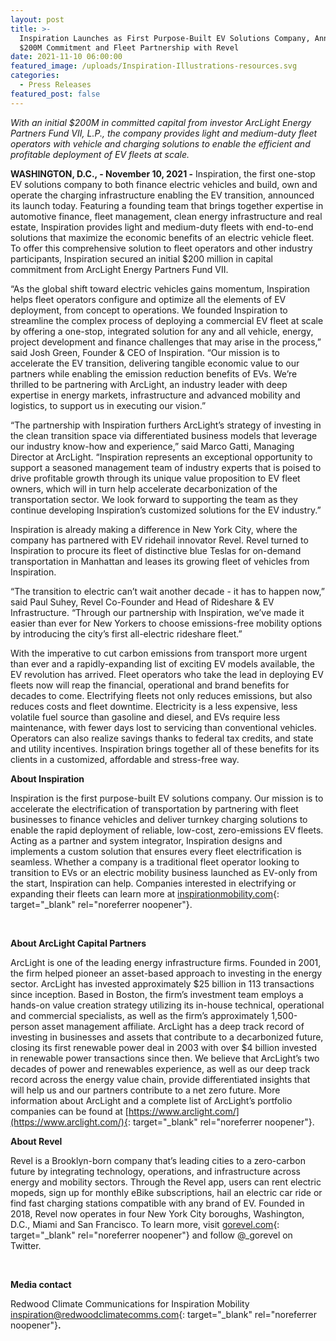 ```yaml
---
layout: post
title: >-
  Inspiration Launches as First Purpose-Built EV Solutions Company, Announces
  $200M Commitment and Fleet Partnership with Revel
date: 2021-11-10 06:00:00
featured_image: /uploads/Inspiration-Illustrations-resources.svg
categories:
  - Press Releases
featured_post: false
---
```

*With an initial $200M in committed capital from investor ArcLight Energy Partners Fund VII, L.P., the company provides light and medium-duty fleet operators with vehicle and charging solutions to enable the efficient and profitable deployment of EV fleets at scale.*

**WASHINGTON, D.C., - November 10, 2021 -** Inspiration, the first one-stop EV solutions company to both finance electric vehicles and build, own and operate the charging infrastructure enabling the EV transition, announced its launch today. Featuring a founding team that brings together expertise in automotive finance, fleet management, clean energy infrastructure and real estate, Inspiration provides light and medium-duty fleets with end-to-end solutions that maximize the economic benefits of an electric vehicle fleet. To offer this comprehensive solution to fleet operators and other industry participants, Inspiration secured an initial $200 million in capital commitment from ArcLight Energy Partners Fund VII.&nbsp;

“As the global shift toward electric vehicles gains momentum, Inspiration helps fleet operators configure and optimize all the elements of EV deployment, from concept to operations. We founded Inspiration to streamline the complex process of deploying a commercial EV fleet at scale by offering a one-stop, integrated solution for any and all vehicle, energy, project development and finance challenges that may arise in the process,” said Josh Green, Founder & CEO of Inspiration. “Our mission is to accelerate the EV transition, delivering tangible economic value to our partners while enabling the emission reduction benefits of EVs. We’re thrilled to be partnering with ArcLight, an industry leader with deep expertise in energy markets, infrastructure and advanced mobility and logistics, to support us in executing our vision.”&nbsp;&nbsp;

“The partnership with Inspiration furthers ArcLight’s strategy of investing in the clean transition space via differentiated business models that leverage our industry know-how and experience,” said Marco Gatti, Managing Director at ArcLight. “Inspiration represents an exceptional opportunity to support a seasoned management team of industry experts that is poised to drive profitable growth through its unique value proposition to EV fleet owners, which will in turn help accelerate decarbonization of the transportation sector. We look forward to supporting the team as they continue developing Inspiration’s customized solutions for the EV industry.”&nbsp;

Inspiration is already making a difference in New York City, where the company has partnered with EV ridehail innovator Revel. Revel turned to Inspiration to procure its fleet of distinctive blue Teslas for on-demand transportation in Manhattan and leases its growing fleet of vehicles from Inspiration.&nbsp;&nbsp;

“The transition to electric can’t wait another decade - it has to happen now,” said Paul Suhey, Revel Co-Founder and Head of Rideshare & EV Infrastructure. “Through our partnership with Inspiration, we’ve made it easier than ever for New Yorkers to choose emissions-free mobility options by introducing the city’s first all-electric rideshare fleet.”&nbsp;

With the imperative to cut carbon emissions from transport more urgent than ever and a rapidly-expanding list of exciting EV models available, the EV revolution has arrived. Fleet operators who take the lead in deploying EV fleets now will reap the financial, operational and brand benefits for decades to come. Electrifying fleets not only reduces emissions, but also reduces costs and fleet downtime. Electricity is a less expensive, less volatile fuel source than gasoline and diesel, and EVs require less maintenance, with fewer days lost to servicing than conventional vehicles. Operators can also realize savings thanks to federal tax credits, and state and utility incentives. Inspiration brings together all of these benefits for its clients in a customized, affordable and stress-free way.&nbsp;&nbsp;

**About Inspiration&nbsp;**&nbsp;

Inspiration is the first purpose-built EV solutions company. Our mission is to accelerate the electrification of transportation by partnering with fleet businesses to finance vehicles and deliver turnkey charging solutions to enable the rapid deployment of reliable, low-cost, zero-emissions EV fleets. Acting as a partner and system integrator, Inspiration designs and implements a custom solution that ensures every fleet electrification is seamless. Whether a company is a traditional fleet operator looking to transition to EVs or an electric mobility business launched as EV-only from the start, Inspiration can help. Companies interested in electrifying or expanding their fleets can learn more at [inspirationmobility.com](https://www.inspirationmobility.com/){: target="_blank" rel="noreferrer noopener"}.&nbsp;&nbsp;

&nbsp;

**About ArcLight Capital Partners**&nbsp;

ArcLight is one of the leading energy infrastructure firms. Founded in 2001, the firm helped pioneer an asset-based approach to investing in the energy sector. ArcLight has invested approximately $25 billion in 113 transactions since inception. Based in Boston, the firm’s investment team employs a hands-on value creation strategy utilizing its in-house technical, operational and commercial specialists, as well as the firm’s approximately 1,500-person asset management affiliate. ArcLight has a deep track record of investing in businesses and assets that contribute to a decarbonized future, closing its first renewable power deal in 2003 with over $4 billion invested in renewable power transactions since then. We believe that ArcLight’s two decades of power and renewables experience, as well as our deep track record across the energy value chain, provide differentiated insights that will help us and our partners contribute to a net zero future. More information about ArcLight and a complete list of ArcLight’s portfolio companies can be found at [https://www.arclight.com/](https://www.arclight.com/){: target="_blank" rel="noreferrer noopener"}.&nbsp;

**About Revel**&nbsp;

Revel is a Brooklyn-born company that’s leading cities to a zero-carbon future by integrating technology, operations, and infrastructure across energy and mobility sectors. Through the Revel app, users can rent electric mopeds, sign up for monthly eBike subscriptions, hail an electric car ride or find fast charging stations compatible with any brand of EV. Founded in 2018, Revel now operates in four New York City boroughs, Washington, D.C., Miami and San Francisco. To learn more, visit [gorevel.com](http://gorevel.com/){: target="_blank" rel="noreferrer noopener"} and follow @\_gorevel on Twitter.&nbsp;

&nbsp;

**Media contact**&nbsp;

Redwood Climate Communications for Inspiration Mobility [inspiration@redwoodclimatecomms.com](mailto:inspirationmobility@redwoodclimatecomms.com){: target="_blank" rel="noreferrer noopener"}**.**&nbsp;
